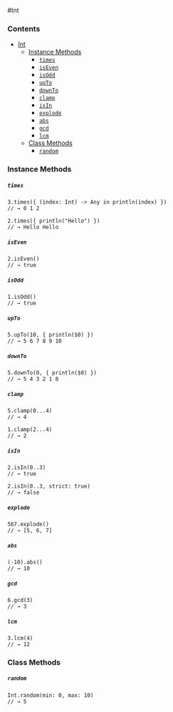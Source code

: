 #Int

### Contents ###

- [Int](#int)
    - [Instance Methods](#instance-methods)
    	- [`times`](#times)
    	- [`isEven`](#iseven)
    	- [`isOdd`](#isodd)
    	- [`upTo`](#upto)
    	- [`downTo`](#downto)
    	- [`clamp`](#clamp)
    	- [`isIn`](#isin)
    	- [`explode`](#explode)
    	- [`abs`](#abs)
    	- [`gcd`](#gcd)
    	- [`lcm`](#lcm)
    - [Class Methods](#class-methods)
    	- [`random`](#random)

### Instance Methods ###

##### `times` #####
```
3.times({ (index: Int) -> Any in println(index) })
// → 0 1 2

2.times({ println("Hello") })
// → Hello Hello
```

##### `isEven` #####
```
2.isEven()
// → true
```

##### `isOdd` #####
```
1.isOdd()
// → true
```

##### `upTo` #####
```
5.upTo(10, { println($0) })
// → 5 6 7 8 9 10
```

##### `downTo` #####
```
5.downTo(0, { println($0) })
// → 5 4 3 2 1 0
```

##### `clamp` #####
```
5.clamp(0...4)
// → 4

1.clamp(2...4)
// → 2
```

##### `isIn` #####
```
2.isIn(0..3)
// → true

2.isIn(0..3, strict: true)
// → false
```

##### `explode` #####
```
567.explode()
// → [5, 6, 7]
```

##### `abs` #####
```
(-10).abs()
// → 10
```

##### `gcd` #####
```
6.gcd(3)
// → 3
```

##### `lcm` #####
```
3.lcm(4)
// → 12
```

### Class Methods ###

##### `random` #####
```
Int.random(min: 0, max: 10)
// → 5
```
